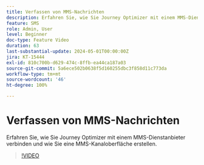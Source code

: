 ```yaml
---
title: Verfassen von MMS-Nachrichten
description: Erfahren Sie, wie Sie Journey Optimizer mit einem MMS-Dienstanbieter verbinden und wie Sie eine MMS-Kanaloberfläche erstellen.
feature: SMS
role: Admin, User
level: Beginner
doc-type: Feature Video
duration: 63
last-substantial-update: 2024-05-01T00:00:00Z
jira: KT-15444
exl-id: 810c700b-d629-474c-8ffb-ea44ca187a03
source-git-commit: 5a6ece502b0638f5d160255dbc3f858d11c773da
workflow-type: tm+mt
source-wordcount: '46'
ht-degree: 100%

---
```



# Verfassen von MMS-Nachrichten

Erfahren Sie, wie Sie Journey Optimizer mit einem MMS-Dienstanbieter verbinden und wie Sie eine MMS-Kanaloberfläche erstellen.

>[!VIDEO](https://video.tv.adobe.com/v/3428816/?learn=on)

